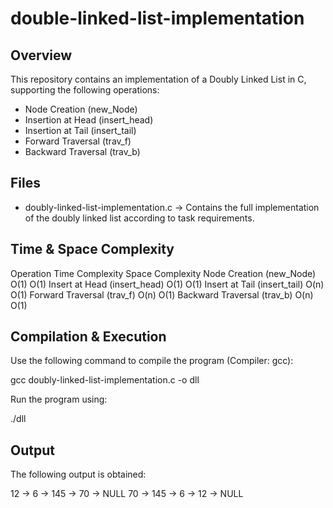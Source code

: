 # double-linked-list-implementation

## Overview
This repository contains an implementation of a Doubly Linked List in C, supporting the following operations:

- Node Creation (new_Node)  
- Insertion at Head (insert_head)  
- Insertion at Tail (insert_tail)  
- Forward Traversal (trav_f)  
- Backward Traversal (trav_b)  

## Files
- doubly-linked-list-implementation.c → Contains the full implementation of the doubly linked list according to task requirements.

## Time & Space Complexity
Operation	                Time Complexity	        Space Complexity
Node Creation (new_Node)	    O(1)	                 O(1)
Insert at Head (insert_head)	O(1)	                 O(1)
Insert at Tail (insert_tail)	O(n)	                 O(1)
Forward Traversal (trav_f)	    O(n)	                 O(1)
Backward Traversal (trav_b)	    O(n)	                 O(1)

## Compilation & Execution
Use the following command to compile the program (Compiler: gcc):

gcc doubly-linked-list-implementation.c -o dll

Run the program using:

./dll

## Output 
The following output is obtained:

12 -> 6 -> 145 -> 70 -> NULL
70 -> 145 -> 6 -> 12 -> NULL



